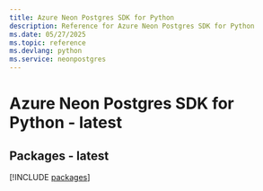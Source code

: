 ```yaml
---
title: Azure Neon Postgres SDK for Python
description: Reference for Azure Neon Postgres SDK for Python
ms.date: 05/27/2025
ms.topic: reference
ms.devlang: python
ms.service: neonpostgres
---
```

# Azure Neon Postgres SDK for Python - latest
## Packages - latest
[!INCLUDE [packages](neon-postgres-index.md)]